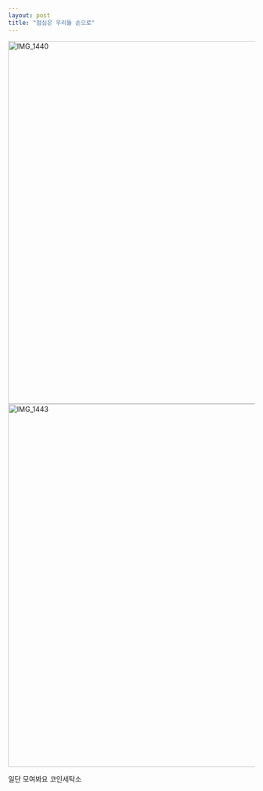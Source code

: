 ```yaml
---
layout: post
title: "점심은 우리들 손으로"
---
```


<img width="740px" alt="IMG_1440" src="https://user-images.githubusercontent.com/81041256/112773809-70ea3200-9072-11eb-9c6d-f235bd292b54.JPG">

<img width="740px" alt="IMG_1443" src="https://user-images.githubusercontent.com/81041256/112773816-75aee600-9072-11eb-8c99-550ae27b1b1f.JPG">

일단 
모여봐요 코인세탁소
